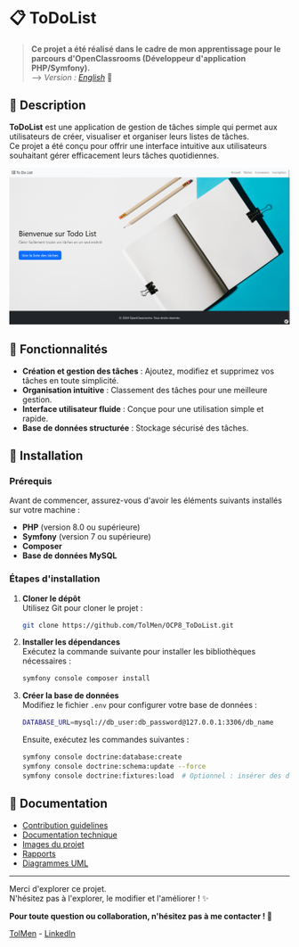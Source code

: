 # 📋 ToDoList  

> **Ce projet a été réalisé dans le cadre de mon apprentissage pour le parcours d'OpenClassrooms (Développeur d'application PHP/Symfony).**  
> --> *Version : [English](README.md)* 📖  

## 📖 Description  

**ToDoList** est une application de gestion de tâches simple qui permet aux utilisateurs de créer, visualiser et organiser leurs listes de tâches.  
Ce projet a été conçu pour offrir une interface intuitive aux utilisateurs souhaitant gérer efficacement leurs tâches quotidiennes. 

![Aperçu du projet ToDoList](screenshot.jpg)

## 🚀 Fonctionnalités  

- **Création et gestion des tâches** : Ajoutez, modifiez et supprimez vos tâches en toute simplicité.  
- **Organisation intuitive** : Classement des tâches pour une meilleure gestion.  
- **Interface utilisateur fluide** : Conçue pour une utilisation simple et rapide.  
- **Base de données structurée** : Stockage sécurisé des tâches.  

## 🚧 Installation  

### Prérequis  

Avant de commencer, assurez-vous d'avoir les éléments suivants installés sur votre machine :  

- **PHP** (version 8.0 ou supérieure)  
- **Symfony** (version 7 ou supérieure)  
- **Composer**  
- **Base de données MySQL**  

### Étapes d'installation  

1. **Cloner le dépôt**  
   Utilisez Git pour cloner le projet :  
   ```sh
   git clone https://github.com/TolMen/OCP8_ToDoList.git
   ```
2. **Installer les dépendances**  
   Exécutez la commande suivante pour installer les bibliothèques nécessaires :  
   ```sh
   symfony console composer install
   ```

3. **Créer la base de données**  
   Modifiez le fichier `.env` pour configurer votre base de données :  
   ```sh
   DATABASE_URL=mysql://db_user:db_password@127.0.0.1:3306/db_name
   ```
   Ensuite, exécutez les commandes suivantes :  
   ```sh
   symfony console doctrine:database:create
   symfony console doctrine:schema:update --force
   symfony console doctrine:fixtures:load  # Optionnel : insérer des données fictives
   ```

## 📄 Documentation  

- [Contribution guidelines](https://github.com/TolMen/OCP8_ToDoList/blob/master/DossierProjet/CONTRIBUTING.md)  
- [Documentation technique](https://github.com/TolMen/OCP8_ToDoList/blob/master/DossierProjet/DocumentationTechnique.md)  
- [Images du projet](https://github.com/TolMen/OCP8_ToDoList/tree/master/DossierProjet/Design%20-%20Actuel)  
- [Rapports](https://github.com/TolMen/OCP8_ToDoList/tree/master/DossierProjet/Rapport)  
- [Diagrammes UML](https://github.com/TolMen/OCP8_ToDoList/tree/master/DossierProjet/UML)  

---

Merci d'explorer ce projet.  
N'hésitez pas à l'explorer, le modifier et l'améliorer ! ✨  

**Pour toute question ou collaboration, n'hésitez pas à me contacter ! 📩**  

[TolMen](https://github.com/TolMen) - [LinkedIn](https://www.linkedin.com/in/jessyfrachisse/)  

